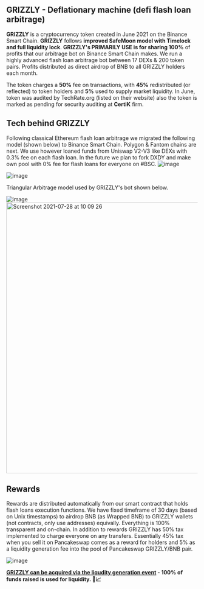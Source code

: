 ## GRIZZLY - Deflationary machine (defi flash loan arbitrage)

<b>GRIZZLY</b> is a cryptocurrency token created in June 2021 on the Binance Smart Chain. <b>GRIZZLY</b> follows <b>improved SafeMoon model with Timelock and full liquidity lock</b>. <b>GRIZZLY's PRIMARILY USE is for sharing 100%</b> of profits that our arbitrage bot on Binance Smart Chain makes. We run a highly advanced flash loan arbitrage bot between 17 DEXs & 200 token pairs. Profits distributed as direct airdrop of BNB to all GRIZZLY holders each month.

The token charges a <b>50%</b> fee on transactions, with <b>45%</b> redistributed (or reflected) to token holders and <b>5%</b> used to supply market liquidity. In June, token was audited by TechRate.org (listed on their website) also the token is marked as pending for security auditing at <b>CertiK</b> firm.

## Tech behind GRIZZLY
Following classical Ethereum flash loan arbitrage we migrated the following model (shown below) to Binance Smart Chain. Polygon & Fantom chains are next. We use however loaned funds from Uniswap V2-V3 like DEXs with 0.3% fee on each flash loan. In the future we plan to fork DXDY and make own pool with 0% fee for flash loans for everyone on #BSC.
![image](https://user-images.githubusercontent.com/82381305/127278783-402c31b4-a170-4e9c-af46-4f839531e5f2.png)

![image](https://user-images.githubusercontent.com/82381305/127279247-15a757a2-2d1c-4c1f-b474-59245ffc7edf.png)

Triangular Arbitrage model used by GRIZZLY's bot shown below.

![image](https://user-images.githubusercontent.com/82381305/127279317-b85bd8a8-9031-473a-b54b-2b91fc982a76.png)
<img width="712" alt="Screenshot 2021-07-28 at 10 09 26" src="https://user-images.githubusercontent.com/82381305/127279511-671b5c99-f3b1-46a3-9cd1-295281268b71.png">

## Rewards 
Rewards are distributed automatically from our smart contract that holds flash loans execution functions. We have fixed timeframe of 30 days (based on Unix timestamps) to airdrop BNB (as Wrapped BNB) to GRIZZLY wallets (not contracts, only use addresses) equivally. Everything is 100% transparent and on-chain. In addition to rewards GRIZZLY has 50% tax implemented to charge everyone on any transfers. Essentially 45% tax when you sell it on Pancakeswap comes as a reward for holders and 5% as a liquidity generation fee into the pool of Pancakeswap GRIZZLY/BNB pair.

![image](https://user-images.githubusercontent.com/82381305/127280532-a079d6db-26ec-4aa2-a805-6e2d990bd85e.png)


<b>[GRIZZLY can be acquired via the liqudity generation event](https://invest.bears.finance) - 100% of funds raised is used for liquidity. 🐻📈</b>
